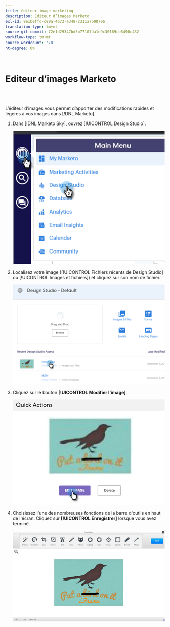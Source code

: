 ```yaml
---
title: éditeur-image-marketing
description: Editeur d’images Marketo
exl-id: 9e1beffc-c89a-4673-a349-2311a7b90706
translation-type: tm+mt
source-git-commit: 72e1d29347bd5b77107da1e9c30169cb6490c432
workflow-type: tm+mt
source-wordcount: '70'
ht-degree: 0%

---
```


# Editeur d’images Marketo

<br> 

L’éditeur d’images vous permet d’apporter des modifications rapides et légères à vos images dans [!DNL Marketo].

1. Dans [!DNL Marketo Sky], ouvrez [!UICONTROL Design Studio].

   ![Image un](/help/sky/assets/design-studio/marketo-image-editor/marketo-image-editor-1.png)

1. Localisez votre image ([!UICONTROL Fichiers récents de Design Studio] ou [!UICONTROL Images et fichiers]) et cliquez sur son nom de fichier.

   ![Image 2](/help/sky/assets/design-studio/marketo-image-editor/marketo-image-editor-2.png)

1. Cliquez sur le bouton **[!UICONTROL Modifier l’image]**.

   ![Image trois](/help/sky/assets/design-studio/marketo-image-editor/marketo-image-editor-3.png)

1. Choisissez l&#39;une des nombreuses fonctions de la barre d&#39;outils en haut de l&#39;écran. Cliquez sur **[!UICONTROL Enregistrer]** lorsque vous avez terminé.

   ![Image 4](/help/sky/assets/design-studio/marketo-image-editor/marketo-image-editor-4.png)
